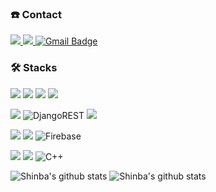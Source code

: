 ### ☎️ Contact

<a href="https://www.instagram.com/shin.b_a/" target="_blank"><img src="https://img.shields.io/badge/Instagram-DD2A7B?style=for-the-badge&logo=Instagram&logoColor=white"/>
<a href="https://www.facebook.com/wogur6767/" target="_blank"><img src="https://img.shields.io/badge/Facebook-515BD4?style=for-the-badge&logo=Facebook&logoColor=white"/>
[![Gmail Badge](https://img.shields.io/badge/Gmail-d14836?style=for-the-badge&logo=Gmail&logoColor=white&link=mailto:tiswogur6767@gmail.com)](mailto:tiswogur6767@gmail.com)


### 🛠️ Stacks

<img src="https://img.shields.io/badge/Html5-E34F26?style=for-the-badge&logo=Html5&logoColor=white"/> <img src="https://img.shields.io/badge/CSS3-1572B6?style=for-the-badge&logo=CSS3&logoColor=white"/> <img src="https://img.shields.io/badge/JavaScript-F7DF1E?style=for-the-badge&logo=JavaScript&logoColor=white"/> <img src="https://img.shields.io/badge/ReactJS-61DAFB?style=for-the-badge&logo=React&logoColor=white"/>  

<img src="https://img.shields.io/badge/Django-092E20?style=for-the-badge&logo=Django&logoColor=white"/> ![DjangoREST](https://img.shields.io/badge/DJANGO-REST-ff1709?style=for-the-badge&logo=django&logoColor=white&color=ff1709&labelColor=gray) <img src="https://img.shields.io/badge/MySQL-4479A1?style=for-the-badge&logo=MySQL&logoColor=white"/> 

  
 <img src="https://img.shields.io/badge/Kotlin-007ACC?style=for-the-badge&logo=Kotlin&logoColor=white"/> <img src="https://img.shields.io/badge/Android-A4C639?style=for-the-badge&logo=Android&logoColor=white"/> ![Firebase](https://img.shields.io/badge/firebase-%23039BE5.svg?style=for-the-badge&logo=firebase)
  
<img src="https://img.shields.io/badge/Python-3776AB?style=for-the-badge&logo=Python&logoColor=white"/> <img src="https://img.shields.io/badge/Java-007396?style=for-the-badge&logo=Java&logoColor=white"/> ![C++](https://img.shields.io/badge/c++-%2300599C.svg?style=for-the-badge&logo=c%2B%2B&logoColor=white) 

![Shinba's github stats](https://github-readme-stats.vercel.app/api?username=Shin-723&theme=tokyonight&show_icons=true)
![Shinba's github stats](https://github-readme-stats.vercel.app/api/top-langs/?username=Shin-723&show_icons=true&theme=tokyonight&layout=compact)

